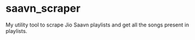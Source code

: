 # saavn_scraper
My utility tool to scrape Jio Saavn playlists and get all the songs present in playlists.
